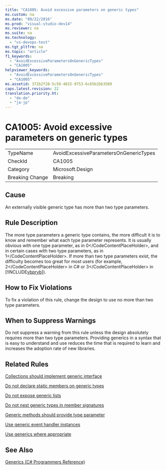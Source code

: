 ```yaml
---
title: "CA1005: Avoid excessive parameters on generic types"
ms.custom: na
ms.date: "09/22/2016"
ms.prod: "visual-studio-dev14"
ms.reviewer: na
ms.suite: na
ms.technology: 
  - "vs-devops-test"
ms.tgt_pltfrm: na
ms.topic: "article"
f1_keywords: 
  - "AvoidExcessiveParametersOnGenericTypes"
  - "CA1005"
helpviewer_keywords: 
  - "AvoidExcessiveParametersOnGenericTypes"
  - "CA1005"
ms.assetid: 372b2f28-5c59-4815-9753-6c65b2bb3589
caps.latest.revision: 22
translation.priority.ht: 
  - "de-de"
  - "ja-jp"
---
```

# CA1005: Avoid excessive parameters on generic types
|||  
|-|-|  
|TypeName|AvoidExcessiveParametersOnGenericTypes|  
|CheckId|CA1005|  
|Category|Microsoft.Design|  
|Breaking Change|Breaking|  
  
## Cause  
 An externally visible generic type has more than two type parameters.  
  
## Rule Description  
 The more type parameters a generic type contains, the more difficult it is to know and remember what each type parameter represents. It is usually obvious with one type parameter, as in <CodeContentPlaceHolder>0\</CodeContentPlaceHolder>, and in certain cases with two type parameters, as in <CodeContentPlaceHolder>1\</CodeContentPlaceHolder>. If more than two type parameters exist, the difficulty becomes too great for most users (for example, <CodeContentPlaceHolder>2\</CodeContentPlaceHolder> in C# or <CodeContentPlaceHolder>3\</CodeContentPlaceHolder> in [!INCLUDE[vbprvb](../vs140/includes/vbprvb_md.md)]).  
  
## How to Fix Violations  
 To fix a violation of this rule, change the design to use no more than two type parameters.  
  
## When to Suppress Warnings  
 Do not suppress a warning from this rule unless the design absolutely requires more than two type parameters. Providing generics in a syntax that is easy to understand and use reduces the time that is required to learn and increases the adoption rate of new libraries.  
  
## Related Rules  
 [Collections should implement generic interface](../vs140/ca1010--collections-should-implement-generic-interface.md)  
  
 [Do not declare static members on generic types](../vs140/ca1000--do-not-declare-static-members-on-generic-types.md)  
  
 [Do not expose generic lists](../vs140/ca1002--do-not-expose-generic-lists.md)  
  
 [Do not nest generic types in member signatures](../vs140/ca1006--do-not-nest-generic-types-in-member-signatures.md)  
  
 [Generic methods should provide type parameter](../vs140/ca1004--generic-methods-should-provide-type-parameter.md)  
  
 [Use generic event handler instances](../vs140/ca1003--use-generic-event-handler-instances.md)  
  
 [Use generics where appropriate](../vs140/ca1007--use-generics-where-appropriate.md)  
  
## See Also  
 [Generics (C# Programmers Reference)](../vs140/generics--csharp-programming-guide-.md)